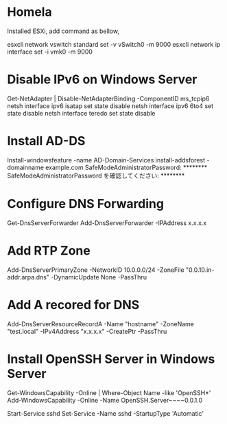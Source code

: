 # Homela

Installed ESXi, add command as bellow,

esxcli network vswitch standard set -v vSwitch0 -m 9000
esxcli network ip interface set -i vmk0 -m 9000

# Disable IPv6 on Windows Server
Get-NetAdapter | Disable-NetAdapterBinding -ComponentID ms_tcpip6
netsh interface ipv6 isatap set state disable
netsh interface ipv6 6to4 set state disable
netsh interface teredo set state disable

# Install AD-DS
Install-windowsfeature -name AD-Domain-Services
install-addsforest -domainname example.com
SafeModeAdministratorPassword: ********
SafeModeAdministratorPassword を確認してください: ********

# Configure DNS Forwarding
Get-DnsServerForwarder
Add-DnsServerForwarder -IPAddress x.x.x.x

# Add RTP Zone
Add-DnsServerPrimaryZone -NetworkID 10.0.0.0/24 -ZoneFile "0.0.10.in-addr.arpa.dns" -DynamicUpdate None -PassThru 

# Add A recored for DNS
Add-DnsServerResourceRecordA -Name "hostname" -ZoneName "test.local" -IPv4Address "x.x.x.x" -CreatePtr -PassThru

# Install OpenSSH Server in Windows Server 
Get-WindowsCapability -Online | Where-Object Name -like 'OpenSSH*'
Add-WindowsCapability -Online -Name OpenSSH.Server~~~~0.0.1.0

Start-Service sshd
Set-Service -Name sshd -StartupType 'Automatic'
